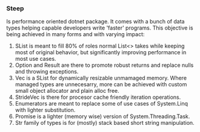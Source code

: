 ### Steep
Is performance oriented dotnet package.
It comes with a bunch of data types helping capable developers write 'faster' programs.
This objective is being achieved in many forms and with varying impact:
1. SList is meant to fill 80% of roles normal List<> takes while keeping most of original behavior, 
  but significantly improving performance in most use cases.
2. Option and Result are there to promote robust returns and replace nulls and throwing exceptions.
3. Vec is a SList for dynamically resizable unmamaged memory. Where managed types are unnecesarry,
 more can be achieved with custom small object allocator and plain alloc free.
4. StrideVec is there for procesor cache friendly iteration operations.
5. Enumerators are meant to replace some of use cases of System.Linq with lighter substitution.
6. Promise is a lighter (memory wise) version of System.Threading.Task.
7. Str family of types is for (mostly) stack based short string manipulation. 
